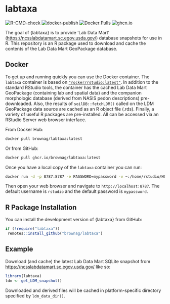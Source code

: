 
<!-- README.md is generated from README.Rmd. Please edit that file -->

# labtaxa

<!-- badges: start -->

[![R-CMD-check](https://github.com/brownag/labtaxa/actions/workflows/R-CMD-check.yaml/badge.svg)](https://github.com/brownag/labtaxa/actions/workflows/R-CMD-check.yaml)
[![docker-publish](https://github.com/brownag/labtaxa/actions/workflows/docker-publish.yml/badge.svg)](https://github.com/brownag/labtaxa/actions/workflows/docker-publish.yml)
[![Docker
Pulls](https://badgen.net/docker/pulls/brownag/labtaxa?icon=docker&label=pulls)](https://hub.docker.com/r/brownag/labtaxa/)
[![ghcn.io](https://ghcr-badge.egpl.dev/brownag/labtaxa/size)](https://github.com/users/brownag/packages/container/package/labtaxa)
<!-- badges: end -->

The goal of {labtaxa} is to provide ‘Lab Data Mart’
(<https://ncsslabdatamart.sc.egov.usda.gov/>) database snapshots for use
in R. This repository is an R package used to download and cache the
contents of the Lab Data Mart GeoPackage database.

## Docker

To get up and running quickly you can use the Docker container. The
`labtaxa` container is based on
[`"rocker/rstudio:latest"`](https://hub.docker.com/r/rocker/rstudio). In
addition to the standard RStudio tools, the container has the cached Lab
Data Mart GeoPackage (containing lab and spatial data) and the companion
morphologic database (derived from NASIS pedon descriptions)
pre-downloaded. Also, the results of `soilDB::fetchLDM()` called on the
LDM GeoPackage data source are cached as an R object file (.rds).
Finally, a variety of useful R packages are pre-installed. All can be
accessed via an RStudio Server web browser interface.

From Docker Hub:

``` sh
docker pull brownag/labtaxa:latest
```

Or from GitHub:

``` sh
docker pull ghcr.io/brownag/labtaxa:latest
```

Once you have a local copy of the `labtaxa` container you can run:

``` sh
docker run -d -p 8787:8787 -e PASSWORD=mypassword -v ~:/home/rstudio/HOME -e ROOT=TRUE brownag/labtaxa
```

Then open your web browser and navigate to `http://localhost:8787`. The
default username is `rstudio` and the default password is `mypassword`.

## R Package Installation

You can install the development version of {labtaxa} from GitHub:

``` r
if (!require("labtaxa")) 
 remotes::install_github("brownag/labtaxa")
```

## Example

Download (and cache) the latest Lab Data Mart SQLite snapshot from
<https://ncsslabdatamart.sc.egov.usda.gov/> like so:

``` r
library(labtaxa)
ldm <- get_LDM_snapshot()
```

Downloaded and derived files will be cached in platform-specific
directory specified by `ldm_data_dir()`.
